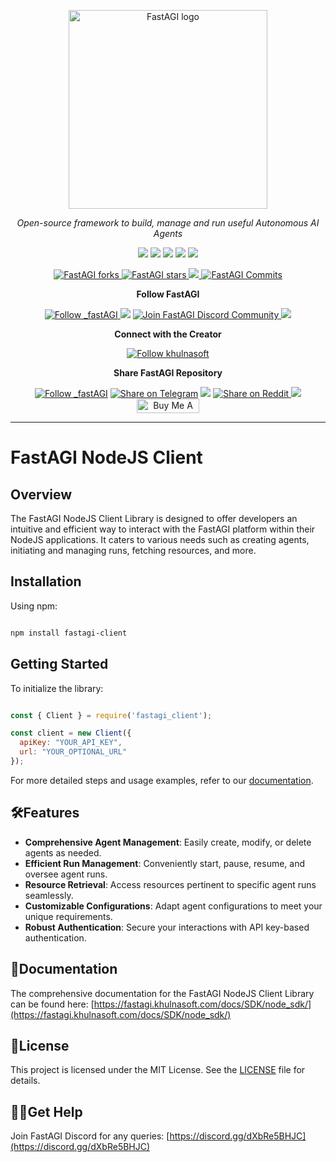 <p align="center">
  <a href="https://fastagi.khulnasoft.com//#gh-light-mode-only">
    <img src="https://fastagi.khulnasoft.com/wp-content/uploads/2023/05/Logo-dark.svg" width="318px" alt="FastAGI logo" />
  </a>

</p>

<p align="center"><i>Open-source framework to build, manage and run useful Autonomous AI Agents</i></p>


<p align="center">
<a href="https://fastagi.khulnasoft.com"> <img src="https://fastagi.khulnasoft.com/wp-content/uploads/2023/08/Website.svg"></a>
<a href="https://app.fastagi.khulnasoft.com"> <img src="https://fastagi.khulnasoft.com/wp-content/uploads/2023/07/Cloud.svg"></a>
<a href="https://marketplace.fastagi.khulnasoft.com/"> <img src="https://fastagi.khulnasoft.com/wp-content/uploads/2023/08/Marketplace.svg"></a>
<a href="https://fastagi.khulnasoft.com/docs/"> <img src="https://fastagi.khulnasoft.com/wp-content/uploads/2023/08/Docs.svg"></a>
<a href="https://documenter.getpostman.com/view/28438662/2s9Xy6rqP5"> <img src="https://fastagi.khulnasoft.com/wp-content/uploads/2023/08/APIs.svg"></a>
</p>

<p align="center">
<a href="https://github.com/khulnasoft/FastAGI/fork" target="blank">
<img src="https://img.shields.io/github/forks/khulnasoft/FastAGI?style=for-the-badge" alt="FastAGI forks"/>
</a>

<a href="https://github.com/khulnasoft/FastAGI/stargazers" target="blank">
<img src="https://img.shields.io/github/stars/khulnasoft/FastAGI?style=for-the-badge" alt="FastAGI stars"/>
</a>
<a href='https://github.com/khulnasoft/FastAGI/releases'>
<img src='https://img.shields.io/github/release/khulnasoft/FastAGI?&label=Latest&style=for-the-badge'>
</a>

<a href="https://github.com/khulnasoft/FastAGI/commits" target="blank">
<img src="https://img.shields.io/github/commits-since/khulnasoft/FastAGI/v0.0.12.svg?style=for-the-badge" alt="FastAGI Commits"/>
</a>
</p>

<p align="center"><b>Follow FastAGI </b></p>

<p align="center">
<a href="https://twitter.com/_fastAGI" target="blank">
<img src="https://img.shields.io/twitter/follow/_fastAGI?label=Follow: _fastAGI&style=social" alt="Follow _fastAGI"/>
</a>
<a href="https://www.reddit.com/r/Fast_AGI" target="_blank"><img src="https://img.shields.io/twitter/url?label=/r/Fast_AGI&logo=reddit&style=social&url=https://github.com/khulnasoft/FastAGI"/></a>

<a href="https://discord.gg/dXbRe5BHJC" target="blank">
<img src="https://img.shields.io/discord/1107593006032355359?label=Join%20FastAGI&logo=discord&style=social" alt="Join FastAGI Discord Community"/>
</a>
<a href="https://www.youtube.com/@_fastagi" target="_blank"><img src="https://img.shields.io/twitter/url?label=Youtube&logo=youtube&style=social&url=https://github.com/khulnasoft/FastAGI"/></a>
</p>

<p align="center"><b>Connect with the Creator </b></p>

<p align="center">
<a href="https://twitter.com/khulnasoft" target="blank">
<img src="https://img.shields.io/twitter/follow/khulnasoft?label=Follow: khulnasoft&style=social" alt="Follow khulnasoft"/>
</a>
</p>

<p align="center"><b>Share FastAGI Repository</b></p>

<p align="center">

<a href="https://twitter.com/intent/tweet?text=Check%20this%20GitHub%20repository%20out.%20FastAGI%20-%20Let%27s%20you%20easily%20build,%20manage%20and%20run%20useful%20autonomous%20AI%20agents.&url=https://github.com/khulnasoft/FastAGI&hashtags=FastAGI,AGI,Autonomics,future" target="blank">
<img src="https://img.shields.io/twitter/follow/_fastAGI?label=Share Repo on Twitter&style=social" alt="Follow _fastAGI"/></a> 
<a href="https://t.me/share/url?text=Check%20this%20GitHub%20repository%20out.%20FastAGI%20-%20Let%27s%20you%20easily%20build,%20manage%20and%20run%20useful%20autonomous%20AI%20agents.&url=https://github.com/khulnasoft/FastAGI" target="_blank"><img src="https://img.shields.io/twitter/url?label=Telegram&logo=Telegram&style=social&url=https://github.com/khulnasoft/FastAGI" alt="Share on Telegram"/></a>
<a href="https://api.whatsapp.com/send?text=Check%20this%20GitHub%20repository%20out.%20FastAGI%20-%20Let's%20you%20easily%20build,%20manage%20and%20run%20useful%20autonomous%20AI%20agents.%20https://github.com/khulnasoft/FastAGI"><img src="https://img.shields.io/twitter/url?label=whatsapp&logo=whatsapp&style=social&url=https://github.com/khulnasoft/FastAGI" /></a> <a href="https://www.reddit.com/submit?url=https://github.com/khulnasoft/FastAGI&title=Check%20this%20GitHub%20repository%20out.%20FastAGI%20-%20Let's%20you%20easily%20build,%20manage%20and%20run%20useful%20autonomous%20AI%20agents.
" target="blank">
<img src="https://img.shields.io/twitter/url?label=Reddit&logo=Reddit&style=social&url=https://github.com/khulnasoft/FastAGI" alt="Share on Reddit"/>
</a> <a href="mailto:?subject=Check%20this%20GitHub%20repository%20out.&body=FastAGI%20-%20Let%27s%20you%20easily%20build,%20manage%20and%20run%20useful%20autonomous%20AI%20agents.%3A%0Ahttps://github.com/khulnasoft/FastAGI" target="_blank"><img src="https://img.shields.io/twitter/url?label=Gmail&logo=Gmail&style=social&url=https://github.com/khulnasoft/FastAGI"/></a> <a href="https://www.buymeacoffee.com/fastagi" target="_blank"><img src="https://cdn.buymeacoffee.com/buttons/default-orange.png" alt="Buy Me A Coffee" height="23" width="100" style="border-radius:1px"></a>

</p>

<hr>

# FastAGI NodeJS Client

## Overview

The FastAGI NodeJS Client Library is designed to offer developers an intuitive and efficient way to interact with the FastAGI platform within their NodeJS applications. It caters to various needs such as creating agents, initiating and managing runs, fetching resources, and more.

## Installation

Using npm:

```bash

npm install fastagi-client

```

## Getting Started

To initialize the library:

```jsx

const { Client } = require('fastagi_client');

const client = new Client({
  apiKey: "YOUR_API_KEY",
  url: "YOUR_OPTIONAL_URL"
});

```

For more detailed steps and usage examples, refer to our [documentation](https://fastagi.khulnasoft.com/docs/SDK/node_sdk/).

## 🛠️Features

- **Comprehensive Agent Management**: Easily create, modify, or delete agents as needed.
- **Efficient Run Management**: Conveniently start, pause, resume, and oversee agent runs.
- **Resource Retrieval**: Access resources pertinent to specific agent runs seamlessly.
- **Customizable Configurations**: Adapt agent configurations to meet your unique requirements.
- **Robust Authentication**: Secure your interactions with API key-based authentication.

## 📃Documentation

The comprehensive documentation for the FastAGI NodeJS Client Library can be found here: [https://fastagi.khulnasoft.com/docs/SDK/node_sdk/](https://fastagi.khulnasoft.com/docs/SDK/node_sdk/)

## 🪪License

This project is licensed under the MIT License. See the [LICENSE](https://github.com/khulnasoft/FastAGI-Node-Client/blob/main/LICENSE) file for details.

## 💁‍♀️Get Help

Join FastAGI Discord for any queries: [https://discord.gg/dXbRe5BHJC](https://discord.gg/dXbRe5BHJC)
